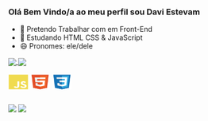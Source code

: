 ### Olá Bem Vindo/a ao meu perfil sou Davi Estevam 

- 🔭 Pretendo Trabalhar com em Front-End
- 🌱 Estudando HTML CSS & JavaScript
- 😄 Pronomes: ele/dele

<a href="https://github.com/DaviEstev/github-readme-stats">
  <img height=200 align="center" src="https://github-readme-stats.vercel.app/api?username=DaviEstev&theme=gruvbox&show_icons=true" />
</a>
<a href="https://github.com/DaviEstev/convoychat">
  <img height=200 align="center" src="https://github-readme-stats.vercel.app/api/top-langs?username=DaviEstev&layout=compact&langs_count=8&card_width=320&theme=gruvbox" />
</a>

<div style="display: inline_block"><br>
  <img align="center" alt="Rafa-Js" height="30" width="40" src="https://raw.githubusercontent.com/devicons/devicon/master/icons/javascript/javascript-plain.svg">
  <img align="center" alt="Rafa-HTML" height="30" width="40" src="https://raw.githubusercontent.com/devicons/devicon/master/icons/html5/html5-original.svg">
  <img align="center" alt="Rafa-CSS" height="30" width="40" src="https://raw.githubusercontent.com/devicons/devicon/master/icons/css3/css3-original.svg">
</div>
  
  ##
 
<div> 
  <a href="https:https://www.instagram.com/davi_estv/" target="_blank"><img src="https://img.shields.io/badge/-Instagram-%23E4405F?style=for-the-badge&logo=instagram&logoColor=white" target="_blank"></a>
  <a href="https://www.linkedin.com/in/daviestevprograming/" target="_blank"><img src="https://img.shields.io/badge/-LinkedIn-%230077B5?style=for-the-badge&logo=linkedin&logoColor=white" target="_blank"></a> 
</div>
